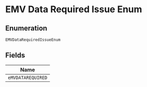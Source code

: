
# EMV Data Required Issue Enum

## Enumeration

`EMVDataRequiredIssueEnum`

## Fields

| Name |
|  --- |
| `eMVDATAREQUIRED` |

